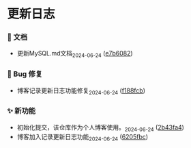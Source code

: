 # 更新日志

### 📝 文档

* 更新MySQL.md文档<sub style="color: var(--vp-c-gray)">2024-06-24</sub> ([e7b6082](https://github.com/MagicGopher/blog-test/commit/e7b6082484b76ff56ddb583f7a38d6b56dd6a913))


### 🐛 Bug 修复

* 博客记录更新日志功能修复<sub style="color: var(--vp-c-gray)">2024-06-24</sub> ([f188fcb](https://github.com/MagicGopher/blog-test/commit/f188fcb2254af2d2eee285a8d102d3cf3424a636))


### ✨ 新功能

* 初始化提交，该仓库作为个人博客使用。<sub style="color: var(--vp-c-gray)">2024-06-24</sub> ([2b43fa4](https://github.com/MagicGopher/blog-test/commit/2b43fa46129e3232913939f1a966e92818f46f5a))
* 博客加入记录更新日志功能<sub style="color: var(--vp-c-gray)">2024-06-24</sub> ([6205fbc](https://github.com/MagicGopher/blog-test/commit/6205fbc3aa9e4e8781eed08f7de4b4d9b7d895b9))



